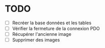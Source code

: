 # TODO

- [ ] Recréer la base données et les tables
- [ ] Vérifier la fermeture de la connexion PDO
- [ ] Récupérer l'ancienne image
- [ ] Supprimer des images
